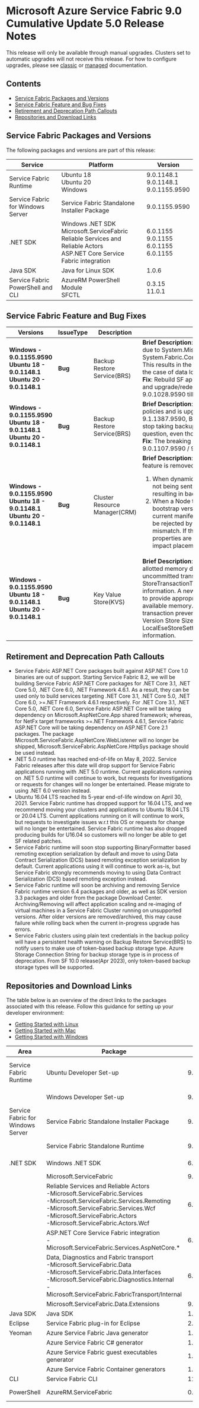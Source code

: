 # Microsoft Azure Service Fabric 9.0 Cumulative Update 5.0 Release Notes

This release will only be available through manual upgrades. Clusters set to automatic upgrades will not receive this release. For how to configure upgrades, please see [classic](https://docs.microsoft.com/en-us/azure/service-fabric/service-fabric-cluster-upgrade) or [managed](https://docs.microsoft.com/en-us/azure/service-fabric/how-to-managed-cluster-configuration) documentation.

## Contents

* [Service Fabric Packages and Versions](#service-fabric-packages-and-versions)
* [Service Fabric Feature and Bug Fixes](#service-fabric-feature-and-bug-fixes)
* [Retirement and Deprecation Path Callouts](#retirement-and-deprecation-path-callouts)
* [Repositories and Download Links](#repositories-and-download-links)


## Service Fabric Packages and Versions

The following packages and versions are part of this release:

| Service | Platform | Version |
|---------|----------|---------|
|Service Fabric Runtime| Ubuntu 18 <br> Ubuntu 20 <br> Windows | 9.0.1148.1 <br> 9.0.1148.1 <br> 9.0.1155.9590 |
|Service Fabric for Windows Server|Service Fabric Standalone Installer Package | 9.0.1155.9590 |
|.NET SDK |Windows .NET SDK <br> Microsoft.ServiceFabric <br> Reliable Services and Reliable Actors <br> ASP.NET Core Service Fabric integration| 6.0.1155  <br> 9.0.1155 <br> 6.0.1155 <br> 6.0.1155 |
|Java SDK  |Java for Linux SDK  | 1.0.6 |
|Service Fabric PowerShell and CLI | AzureRM PowerShell Module  <br> SFCTL |  0.3.15  <br> 11.0.1 |


## Service Fabric Feature and Bug Fixes

| Versions | IssueType | Description | Resolution | 
|-|-|-|-|
| **Windows - 9.0.1155.9590<br>Ubuntu 18 - 9.0.1148.1<br>Ubuntu 20 - 9.0.1148.1** | **Bug** | Backup Restore Service(BRS) | **Brief Description**: OnDatalossAsync fails for NetCore applications due to System.MissingMethodException: Method is not found: 'Void System.Fabric.Common.Tracing.FabricEvents.BRSInfoPartitionEvent. This results in the Service partition getting stuck in reconfiguring in the case of data loss or QuorumLoss.<br>**Fix**: Rebuild SF application using SF SDK version 6.0.1107.9590 and upgrade/redeploy applications or Rollback cluster to 9.0.1028.9590 till we have a CU with fix for this regression
| **Windows - 9.0.1155.9590<br>Ubuntu 18 - 9.0.1148.1<br>Ubuntu 20 - 9.0.1148.1** | **Bug** | Backup Restore Service(BRS) | **Brief Description**: If the Service Fabric cluster has existing backup policies and is upgraded to 8.2.1686.9590 / 9.0.1107.9590 / 9.1.1387.9590, BRS will fail to deserialize old metadata and will stop taking backup and restore on the partition/service/app in question, even though cluster and BRS remain healthy.<br>**Fix**: The breaking change introduced in 8.2.1686.9590 / 9.0.1107.9590 / 9.1.1387.9590 is fixed in this release
| **Windows - 9.0.1155.9590<br>Ubuntu 18 - 9.0.1148.1<br>Ubuntu 20 - 9.0.1148.1** | **Bug** | Cluster Resource Manager(CRM) | **Brief Description**: Dynamic Node capacities and Node properties feature is removed due to below problems:<ol><li>When dynamic Node properties were updated, the changes are not being sent to Failover Manager Master(FMM) correctly resulting in bad placement decisions by CRM service.</li><li>When a Node tries to join the cluster, it will be initialized on the bootstrap version. If the bootstrap version differs from the current manifest version for the node properties, the node can be rejected by Failover Manager due to cluster manifest version mismatch. If the rejected node manages to join the cluster, Node properties are not read correctly from the manifest, which can impact placement of all services in the cluster</li></ol>
| **Windows - 9.0.1155.9590<br>Ubuntu 18 - 9.0.1148.1<br>Ubuntu 20 - 9.0.1148.1** | **Bug** | Key Value Store(KVS) | **Brief Description**: When the KVS version store reaches its maximum allotted memory due to long-running or especially large uncommitted transactions it would throw a StoreTransactionTooLarge error, which didn't provide accurate information. A new error of "VersionStoreOutOfMemory" was added to provide appropriate information "Version store has exceeded its available memory. This is likely caused by a long-running transaction preventing cleanup, or by a large read/write data load. Version Store Size can be configured with LocalEseStoreSettings.MaxVerPages" to provide accurate information.


## Retirement and Deprecation Path Callouts

* Service Fabric ASP.NET Core packages built against ASP.NET Core 1.0 binaries are out of support. Starting Service Fabric 8.2, we will be building Service Fabric ASP.NET Core packages for .NET Core 3.1, .NET Core 5.0, .NET Core 6.0, .NET Framework 4.6.1. As a result, they can be used only to build services targeting .NET Core 3.1, .NET Core 5.0, .NET Core 6.0, >=.NET Framework 4.6.1 respectively. For .NET Core 3.1, .NET Core 5.0, .NET Core 6.0, Service Fabric ASP.NET Core will be taking dependency on Microsoft.AspNetCore.App shared framework; whereas, for NetFx target frameworks >=.NET Framework 4.6.1, Service Fabric ASP.NET Core will be taking dependency on ASP.NET Core 2.1 packages. The package Microsoft.ServiceFabric.AspNetCore.WebListener will no longer be shipped, Microsoft.ServiceFabric.AspNetCore.HttpSys package should be used instead.
* .NET 5.0 runtime has reached end-of-life on May 8, 2022. Service Fabric releases after this date will drop support for Service Fabric applications running with .NET 5.0 runtime. Current applications running on .NET 5.0 runtime will continue to work, but requests for investigations or requests for changes will no longer be entertained. Please migrate to using .NET 6.0 version instead.
* Ubuntu 16.04 LTS reached its 5-year end-of-life window on April 30, 2021. Service Fabric runtime has dropped support for 16.04 LTS, and we recommend moving your clusters and applications to Ubuntu 18.04 LTS or 20.04 LTS. Current applications running on it will continue to work, but requests to investigate issues w.r.t this OS or requests for change will no longer be entertained. Service Fabric runtime has also dropped producing builds for U16.04 so customers will no longer be able to get SF related patches.
* Service Fabric runtime will soon stop supporting BinaryFormatter based remoting exception serialization by default and move to using Data Contract Serialization (DCS) based remoting exception serialization by default. Current applications using it will continue to work as-is, but Service Fabric strongly recommends moving to using Data Contract Serialization (DCS) based remoting exception instead.
* Service Fabric runtime will soon be archiving and removing Service Fabric runtime version 6.4 packages and older, as well as SDK version 3.3 packages and older from the package Download Center. Archiving/Removing will affect application scaling and re-imaging of virtual machines in a Service Fabric Cluster running on unsupported versions. After older versions are removed/archived, this may cause failure while rolling back when the current in-progress upgrade has errors.
* Service Fabric clusters using plain text credentials in the backup policy will have a persistent health warning on Backup Restore Service(BRS) to notify users to make use of token-based backup storage type. Azure Storage Connection String for backup storage type is in process of deprecation. From SF 10.0 release(Apr 2023), only token-based backup storage types will be supported.


## Repositories and Download Links

The table below is an overview of the direct links to the packages associated with this release. 
Follow this guidance for setting up your developer environment: 
* [Getting Started with Linux](https://docs.microsoft.com/azure/service-fabric/service-fabric-get-started-linux)
* [Getting Started with Mac](https://docs.microsoft.com/azure/service-fabric/service-fabric-get-started-mac)
* [Getting Started with Windows](https://docs.microsoft.com/azure/service-fabric/service-fabric-get-started)

| Area | Package | Version | Repository | Direct Download Link |
|-|-|-|-|-|
|Service Fabric Runtime |Ubuntu Developer Set-up | 9.0.1148.1 |N/A | Cluster Runtime: https://apt-mo.trafficmanager.net/repos/servicefabric/pool/main/s/servicefabric <br> Service Fabric SDK for local cluster setup: https://apt-mo.trafficmanager.net/repos/servicefabric/pool/main/s/servicefabricsdkcommon/ <br> Container image: https://hub.docker.com/r/microsoft/service-fabric-onebox/ 
|| Windows Developer Set-up| 9.0.1155.9590 | N/A | https://download.microsoft.com/download/b/8/a/b8a2fb98-0ec1-41e5-be98-9d8b5abf7856/MicrosoftServiceFabric.9.0.1155.9590.exe |
|Service Fabric for Windows Server |Service Fabric Standalone Installer Package | 9.0.1155.9590 |N/A | https://download.microsoft.com/download/8/3/6/836E3E99-A300-4714-8278-96BC3E8B5528/9.0.1155.9590/Microsoft.Azure.ServiceFabric.WindowsServer.9.0.1155.9590.zip |
||Service Fabric Standalone Runtime | 9.0.1121.9590 |N/A | https://download.microsoft.com/download/B/0/B/B0BCCAC5-65AA-4BE3-AB13-D5FF5890F4B5/9.0.1155.9590/MicrosoftAzureServiceFabric.9.0.1155.9590.cab |
|.NET SDK |Windows .NET SDK | 6.0.1155 |N/A | https://download.microsoft.com/download/b/8/a/b8a2fb98-0ec1-41e5-be98-9d8b5abf7856/MicrosoftServiceFabricSDK.6.0.1155.msi|
||Microsoft.ServiceFabric | 9.0.1155 |N/A |https://www.nuget.org |
||Reliable Services and Reliable Actors<br>\-Microsoft.ServiceFabric.Services<br>\-Microsoft.ServiceFabric.Services.Remoting<br>\-Microsoft.ServiceFabric.Services.Wcf <br>\-Microsoft.ServiceFabric.Actors <br>\-Microsoft.ServiceFabric.Actors.Wcf | 6.0.1155 |https://github.com/Azure/service-fabric-services-and-actors-dotnet |https://www.nuget.org |
||ASP.NET Core Service Fabric integration<br>\-Microsoft.ServiceFabric.Services.AspNetCore.*| 6.0.1155 |https://github.com/Azure/service-fabric-aspnetcore |https://www.nuget.org |
||Data, Diagnostics and Fabric transport<br>\-Microsoft.ServiceFabric.Data <br>\-Microsoft.ServiceFabric.Data.Interfaces <br>\-Microsoft.ServiceFabric.Diagnostics.Internal <br>\-Microsoft.ServiceFabric.FabricTransport/Internal | 6.0.1155 |N/A| https://www.nuget.org |
||Microsoft.ServiceFabric.Data.Extensions | 9.0.1155 | N/A |https://www.nuget.org |
|Java SDK |Java SDK | 1.0.6 |N/A |https://mvnrepository.com/artifact/com.microsoft.servicefabric/sf-actors/1.0.6 |
|Eclipse |Service Fabric plug-in for Eclipse | 2.0.7 | N/A |N/A |
|Yeoman |Azure Service Fabric Java generator | 1.0.7 |https://github.com/Azure/generator-azuresfjava |N/A |
||Azure Service Fabric C# generator | 1.0.9 |https://github.com/Azure/generator-azuresfcsharp |N/A |
||Azure Service Fabric guest executables generator | 1.0.1 |https://github.com/Azure/generator-azuresfguest |N/A|
||Azure Service Fabric Container generators | 1.0.1 |https://github.com/Azure/generator-azuresfcontainer |N/A |
|CLI |Service Fabric CLI | 11.0.1 |https://github.com/Azure/service-fabric-cli |https://pypi.python.org/pypi/sfctl |
|PowerShell |AzureRM.ServiceFabric | 0.3.15 |https://github.com/Azure/azure-powershell/tree/preview/src/ResourceManager/ServiceFabric |N/A  |
